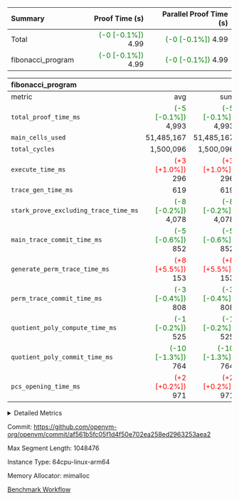 | Summary | Proof Time (s) | Parallel Proof Time (s) |
|:---|---:|---:|
| Total | <span style='color: green'>(-0 [-0.1%])</span> 4.99 | <span style='color: green'>(-0 [-0.1%])</span> 4.99 |
| fibonacci_program | <span style='color: green'>(-0 [-0.1%])</span> 4.99 | <span style='color: green'>(-0 [-0.1%])</span> 4.99 |


| fibonacci_program |||||
|:---|---:|---:|---:|---:|
|metric|avg|sum|max|min|
| `total_proof_time_ms ` | <span style='color: green'>(-5 [-0.1%])</span> 4,993 | <span style='color: green'>(-5 [-0.1%])</span> 4,993 | <span style='color: green'>(-5 [-0.1%])</span> 4,993 | <span style='color: green'>(-5 [-0.1%])</span> 4,993 |
| `main_cells_used     ` |  51,485,167 |  51,485,167 |  51,485,167 |  51,485,167 |
| `total_cycles        ` |  1,500,096 |  1,500,096 |  1,500,096 |  1,500,096 |
| `execute_time_ms     ` | <span style='color: red'>(+3 [+1.0%])</span> 296 | <span style='color: red'>(+3 [+1.0%])</span> 296 | <span style='color: red'>(+3 [+1.0%])</span> 296 | <span style='color: red'>(+3 [+1.0%])</span> 296 |
| `trace_gen_time_ms   ` |  619 |  619 |  619 |  619 |
| `stark_prove_excluding_trace_time_ms` | <span style='color: green'>(-8 [-0.2%])</span> 4,078 | <span style='color: green'>(-8 [-0.2%])</span> 4,078 | <span style='color: green'>(-8 [-0.2%])</span> 4,078 | <span style='color: green'>(-8 [-0.2%])</span> 4,078 |
| `main_trace_commit_time_ms` | <span style='color: green'>(-5 [-0.6%])</span> 852 | <span style='color: green'>(-5 [-0.6%])</span> 852 | <span style='color: green'>(-5 [-0.6%])</span> 852 | <span style='color: green'>(-5 [-0.6%])</span> 852 |
| `generate_perm_trace_time_ms` | <span style='color: red'>(+8 [+5.5%])</span> 153 | <span style='color: red'>(+8 [+5.5%])</span> 153 | <span style='color: red'>(+8 [+5.5%])</span> 153 | <span style='color: red'>(+8 [+5.5%])</span> 153 |
| `perm_trace_commit_time_ms` | <span style='color: green'>(-3 [-0.4%])</span> 808 | <span style='color: green'>(-3 [-0.4%])</span> 808 | <span style='color: green'>(-3 [-0.4%])</span> 808 | <span style='color: green'>(-3 [-0.4%])</span> 808 |
| `quotient_poly_compute_time_ms` | <span style='color: green'>(-1 [-0.2%])</span> 525 | <span style='color: green'>(-1 [-0.2%])</span> 525 | <span style='color: green'>(-1 [-0.2%])</span> 525 | <span style='color: green'>(-1 [-0.2%])</span> 525 |
| `quotient_poly_commit_time_ms` | <span style='color: green'>(-10 [-1.3%])</span> 764 | <span style='color: green'>(-10 [-1.3%])</span> 764 | <span style='color: green'>(-10 [-1.3%])</span> 764 | <span style='color: green'>(-10 [-1.3%])</span> 764 |
| `pcs_opening_time_ms ` | <span style='color: red'>(+2 [+0.2%])</span> 971 | <span style='color: red'>(+2 [+0.2%])</span> 971 | <span style='color: red'>(+2 [+0.2%])</span> 971 | <span style='color: red'>(+2 [+0.2%])</span> 971 |



<details>
<summary>Detailed Metrics</summary>

| group | num_segments | keygen_time_ms | commit_exe_time_ms |
| --- | --- | --- | --- |
| fibonacci_program | 1 | 403 | 4 | 

| group | air_name | quotient_deg | interactions | constraints |
| --- | --- | --- | --- | --- |
| fibonacci_program | AccessAdapterAir<16> | 4 | 5 | 11 | 
| fibonacci_program | AccessAdapterAir<2> | 4 | 5 | 11 | 
| fibonacci_program | AccessAdapterAir<32> | 4 | 5 | 11 | 
| fibonacci_program | AccessAdapterAir<4> | 4 | 5 | 11 | 
| fibonacci_program | AccessAdapterAir<64> | 4 | 5 | 11 | 
| fibonacci_program | AccessAdapterAir<8> | 4 | 5 | 11 | 
| fibonacci_program | BitwiseOperationLookupAir<8> | 2 | 2 | 4 | 
| fibonacci_program | MemoryMerkleAir<8> | 4 | 4 | 38 | 
| fibonacci_program | PersistentBoundaryAir<8> | 4 | 3 | 5 | 
| fibonacci_program | PhantomAir | 4 | 3 | 4 | 
| fibonacci_program | Poseidon2PeripheryAir<BabyBearParameters>, 1> | 2 | 1 | 286 | 
| fibonacci_program | ProgramAir | 1 | 1 | 4 | 
| fibonacci_program | RangeTupleCheckerAir<2> | 1 | 1 | 4 | 
| fibonacci_program | Rv32HintStoreAir | 4 | 18 | 23 | 
| fibonacci_program | VariableRangeCheckerAir | 1 | 1 | 4 | 
| fibonacci_program | VmAirWrapper<Rv32BaseAluAdapterAir, BaseAluCoreAir<4, 8> | 4 | 20 | 31 | 
| fibonacci_program | VmAirWrapper<Rv32BaseAluAdapterAir, LessThanCoreAir<4, 8> | 4 | 18 | 36 | 
| fibonacci_program | VmAirWrapper<Rv32BaseAluAdapterAir, ShiftCoreAir<4, 8> | 4 | 24 | 85 | 
| fibonacci_program | VmAirWrapper<Rv32BranchAdapterAir, BranchEqualCoreAir<4> | 4 | 11 | 17 | 
| fibonacci_program | VmAirWrapper<Rv32BranchAdapterAir, BranchLessThanCoreAir<4, 8> | 4 | 13 | 32 | 
| fibonacci_program | VmAirWrapper<Rv32CondRdWriteAdapterAir, Rv32JalLuiCoreAir> | 4 | 10 | 15 | 
| fibonacci_program | VmAirWrapper<Rv32JalrAdapterAir, Rv32JalrCoreAir> | 4 | 16 | 16 | 
| fibonacci_program | VmAirWrapper<Rv32LoadStoreAdapterAir, LoadSignExtendCoreAir<4, 8> | 4 | 18 | 25 | 
| fibonacci_program | VmAirWrapper<Rv32LoadStoreAdapterAir, LoadStoreCoreAir<4> | 4 | 17 | 32 | 
| fibonacci_program | VmAirWrapper<Rv32MultAdapterAir, DivRemCoreAir<4, 8> | 4 | 25 | 75 | 
| fibonacci_program | VmAirWrapper<Rv32MultAdapterAir, MulHCoreAir<4, 8> | 4 | 24 | 23 | 
| fibonacci_program | VmAirWrapper<Rv32MultAdapterAir, MultiplicationCoreAir<4, 8> | 4 | 19 | 13 | 
| fibonacci_program | VmAirWrapper<Rv32RdWriteAdapterAir, Rv32AuipcCoreAir> | 4 | 12 | 11 | 
| fibonacci_program | VmConnectorAir | 4 | 5 | 9 | 

| group | air_name | segment | rows | prep_cols | perm_cols | main_cols | cells |
| --- | --- | --- | --- | --- | --- | --- | --- |
| fibonacci_program | AccessAdapterAir<8> | 0 | 32 |  | 12 | 17 | 928 | 
| fibonacci_program | BitwiseOperationLookupAir<8> | 0 | 65,536 | 3 | 8 | 2 | 655,360 | 
| fibonacci_program | MemoryMerkleAir<8> | 0 | 256 |  | 12 | 32 | 11,264 | 
| fibonacci_program | PersistentBoundaryAir<8> | 0 | 32 |  | 8 | 20 | 896 | 
| fibonacci_program | PhantomAir | 0 | 1 |  | 8 | 6 | 14 | 
| fibonacci_program | Poseidon2PeripheryAir<BabyBearParameters>, 1> | 0 | 256 |  | 8 | 300 | 78,848 | 
| fibonacci_program | ProgramAir | 0 | 4,096 |  | 8 | 10 | 73,728 | 
| fibonacci_program | RangeTupleCheckerAir<2> | 0 | 524,288 | 2 | 8 | 1 | 4,718,592 | 
| fibonacci_program | Rv32HintStoreAir | 0 | 4 |  | 24 | 32 | 224 | 
| fibonacci_program | VariableRangeCheckerAir | 0 | 262,144 | 2 | 8 | 1 | 2,359,296 | 
| fibonacci_program | VmAirWrapper<Rv32BaseAluAdapterAir, BaseAluCoreAir<4, 8> | 0 | 1,048,576 |  | 28 | 36 | 67,108,864 | 
| fibonacci_program | VmAirWrapper<Rv32BaseAluAdapterAir, LessThanCoreAir<4, 8> | 0 | 524,288 |  | 24 | 37 | 31,981,568 | 
| fibonacci_program | VmAirWrapper<Rv32BranchAdapterAir, BranchEqualCoreAir<4> | 0 | 262,144 |  | 16 | 26 | 11,010,048 | 
| fibonacci_program | VmAirWrapper<Rv32BranchAdapterAir, BranchLessThanCoreAir<4, 8> | 0 | 8 |  | 20 | 32 | 416 | 
| fibonacci_program | VmAirWrapper<Rv32CondRdWriteAdapterAir, Rv32JalLuiCoreAir> | 0 | 131,072 |  | 16 | 18 | 4,456,448 | 
| fibonacci_program | VmAirWrapper<Rv32JalrAdapterAir, Rv32JalrCoreAir> | 0 | 16 |  | 20 | 28 | 768 | 
| fibonacci_program | VmAirWrapper<Rv32LoadStoreAdapterAir, LoadStoreCoreAir<4> | 0 | 16 |  | 28 | 41 | 1,104 | 
| fibonacci_program | VmAirWrapper<Rv32RdWriteAdapterAir, Rv32AuipcCoreAir> | 0 | 8 |  | 16 | 20 | 288 | 
| fibonacci_program | VmConnectorAir | 0 | 2 | 1 | 12 | 5 | 34 | 

| group | segment | trace_gen_time_ms | total_proof_time_ms | total_cycles | total_cells | stark_prove_excluding_trace_time_ms | quotient_poly_compute_time_ms | quotient_poly_commit_time_ms | perm_trace_commit_time_ms | pcs_opening_time_ms | main_trace_commit_time_ms | main_cells_used | generate_perm_trace_time_ms | execute_time_ms |
| --- | --- | --- | --- | --- | --- | --- | --- | --- | --- | --- | --- | --- | --- | --- |
| fibonacci_program | 0 | 619 | 4,993 | 1,500,096 | 122,458,688 | 4,078 | 525 | 764 | 808 | 971 | 852 | 51,485,167 | 153 | 296 | 

</details>


Commit: https://github.com/openvm-org/openvm/commit/af561b5fc05f1d4f50e702ea258ed2963253aea2

Max Segment Length: 1048476

Instance Type: 64cpu-linux-arm64

Memory Allocator: mimalloc

[Benchmark Workflow](https://github.com/openvm-org/openvm/actions/runs/13772767250)
